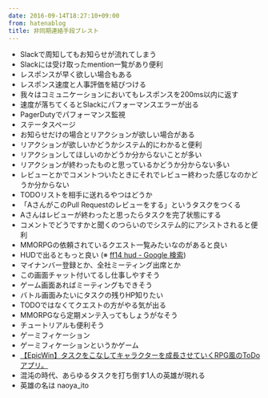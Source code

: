 ```yaml
---
date: 2016-09-14T18:27:10+09:00
from: hatenablog
title: 非同期連絡手段ブレスト
---
```


<ul>
<li>Slackで周知してもお知らせが流れてしまう</li>
<li>Slackには受け取ったmention一覧があり便利</li>
<li>レスポンスが早く欲しい場合もある</li>
<li>レスポンス速度と人事評価を結びつける</li>
<li>我々はコミュニケーションにおいてもレスポンスを200ms以内に返す</li>
<li>速度が落ちてくるとSlackにパフォーマンスエラーが出る</li>
<li>PagerDutyでパフォーマンス監視</li>
<li>ステータスページ</li>
<li>お知らせだけの場合とリアクションが欲しい場合がある</li>
<li>リアクションが欲しいかどうかシステム的にわかると便利</li>
<li>リアクションしてほしいのかどうか分からないことが多い</li>
<li>リアクションが終わったものと思っているかどうか分からない多い</li>
<li>レビューとかでコメントついたときにそれでレビュー終わった感じなのかどうか分からない</li>
<li>TODOリストを相手に送れるやつはどうか</li>
<li>「AさんがこのPull Requestのレビューをする」というタスクをつくる</li>
<li>Aさんはレビューが終わったと思ったらタスクを完了状態にする</li>
<li>コメントでどうですかと聞くのつらいのでシステム的にアシストされると便利</li>
<li>MMORPGの依頼されているクエスト一覧みたいなのがあると良い</li>
<li>HUDで出るともっと良い (※ <a href="https://www.google.co.jp/search?q=ff14+hud&amp;source=lnms&amp;tbm=isch&amp;sa=X&amp;ved=0ahUKEwigr9WbxI7PAhUY6GMKHWGiAnoQ_AUICCgB&amp;biw=1920&amp;bih=2059#imgrc=3_fBE6VyYB3aiM%3A">ff14 hud - Google 検索</a>)</li>
<li>マイナンバー登録とか、全社ミーティング出席とか</li>
<li>この画面チャット付いてるし仕事しやすそう</li>
<li>ゲーム画面あればミーティングもできそう</li>
<li>バトル画面みたいにタスクの残りHP知りたい</li>
<li>TODOではなくてクエストの方がやる気が出る</li>
<li>MMORPGなら定期メンテ入ってもしょうがなそう</li>
<li>チュートリアルも便利そう</li>
<li>ゲーミフィケーション</li>
<li>ゲーミフィケーションというかゲーム</li>
<li><a href="http://www.applefan2.com/2785">【EpicWin】タスクをこなしてキャラクターを成長させていくRPG風のToDoアプリ。</a></li>
<li>混沌の時代、あらゆるタスクを打ち倒す1人の英雄が現れる</li>
<li>英雄の名は naoya_ito</li>
</ul>



